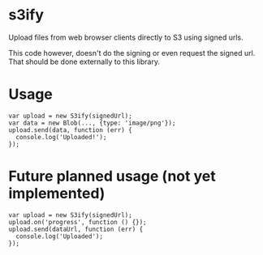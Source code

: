 s3ify
=====

Upload files from web browser clients directly to S3 using signed urls.

This code however, doesn't do the signing or even request the signed url. That should be done externally to this library.

# Usage

```
var upload = new S3ify(signedUrl);
var data = new Blob(..., {type: 'image/png'});
upload.send(data, function (err) {
  console.log('Uploaded!');
});
```

# Future planned usage (not yet implemented)

```
var upload = new S3ify(signedUrl);
upload.on('progress', function () {});
upload.send(dataUrl, function (err) {
  console.log('Uploaded');
});
```
